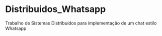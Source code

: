 # Distribuidos_Whatsapp
Trabalho de Sistemas Distribuídos para implementação de um chat estilo Whatsapp
